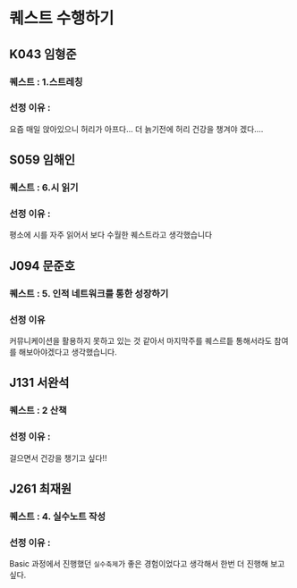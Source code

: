# 퀘스트 수행하기

## K043 임형준

### 퀘스트 : 1.스트레칭

### 선정 이유 : 
요즘 매일 앉아있으니 허리가 아프다… 더 늙기전에 허리 건강을 챙겨야 겠다….

## S059 임해인

### 퀘스트 : 6.시 읽기

### 선정 이유 : 
평소에 시를 자주 읽어서 보다 수월한 퀘스트라고 생각했습니다

## J094 문준호

### 퀘스트 : 5. 인적 네트워크를 통한 성장하기

### 선정 이유

커뮤니케이션을 활용하지 못하고 있는 것 같아서 마지막주를 퀘스르틑 통해서라도 참여를 해보아야겠다고 생각했습니다.

## J131 서완석

### 퀘스트 : 2 산책

### 선정 이유 :

걸으면서 건강을 챙기고 싶다!!

## J261 최재원

### 퀘스트 : 4. 실수노트 작성

### 선정 이유 : 
Basic 과정에서 진행했던 `실수축제`가 좋은 경험이었다고 생각해서 한번 더 진행해 보고 싶다.